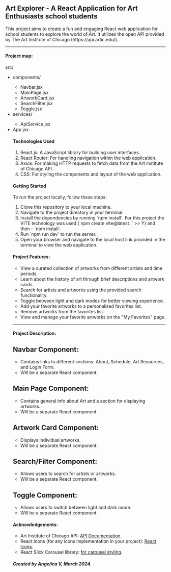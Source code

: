 ## Art Explorer - A React Application for Art Enthusiasts school students

<p>This project aims to create a fun and engaging React web application for school students to explore the world of Art. It utilizes the open API provided by The Art Institute of Chicago (https://api.artic.edu/).</p>

<hr>

#### Project map:

<p>src/</p>
<ul>
    <li>components/</li>
        <ul>
            <li>Navbar.jsx</li>
            <li>MainPage.jsx</li>
            <li>ArtworkCard.jsx</li>
            <li>SearchFilter.jsx</li>
            <li>Toggle.jsx</li>
        </ul>
    <li>services/</li>
        <ul>
            <li>ApiService.jsx</li>
        </ul>
    <li>App.jsx</li>

#### Technologies Used

<ol>
    <li>React.js: A JavaScript library for building user interfaces.</li>
    <li>React Router: For handling navigation within the web application.</li>
    <li>Axios: For making HTTP requests to fetch data from the Art Institute of Chicago API.</li>
    <li>CSS: For styling the components and layout of the web application.</li>
</ol>

#### Getting Started

To run the project locally, follow these steps:

<ol>
    <li>Clone this repository to your local machine.</li>
    <li>Navigate to the project directory in your terminal.</li>
    <li>Install the dependencies by running `npm install`. For this project the VITE technology was used (`npm create vite@latest .`  >> Y) and then - `npm install`.</li>
    <li>Run `npm run dev` to run the server.</li>
    <li>Open your browser and navigate to the local host link provided in the terminal to view the web application.</li>
</ol>

#### Project Features:

- View a curated collection of artworks from different artists and time periods.
- Learn about the history of art through brief descriptions and artwork cards.
- Search for artists and artworks using the provided search functionality.
- Toggle between light and dark modes for better viewing experience.
- Add your favorite artworks to a personalized favorites list.
- Remove artworks from the favorites list.
- View and manage your favorite artworks on the "My Favorites" page.

<hr>

#### Project Description:

<h2>Navbar Component:</h2>
<ul>
<li>Contains links to different sections: About, Schedule, Art Resources, and Login Form.</li>
<li>Will be a separate React component.</li>
</ul>

<h2>Main Page Component:</h2>
<ul>
<li>Contains general info about Art and a section for displaying artworks.</li>
<li>Will be a separate React component.</li>
</ul>

<h2>Artwork Card Component:</h2>
<ul>
<li>Displays individual artworks.</li>
<li>Will be a separate React component.</li>
</ul>

<h2>Search/Filter Component:</h2>
<ul>
<li>Allows users to search for artists or artworks.</li>
<li>Will be a separate React component.</li>
</ul>

<h2>Toggle Component:</h2>
<ul>
<li>Allows users to switch between light and dark mode.</li>
<li>Will be a separate React component.</li>
</ul>

#### Acknowledgements:

- Art Institute of Chicago API: [API Documentation](https://api.artic.edu/docs/#introduction).
- React Icons (for any icons implementation in your project): [React Icons](https://react-icons.github.io/react-icons/).
- React Slick Carousel library: [for carousel styling](https://kenwheeler.github.io/slick/).

##### Created by Angelica V, March 2024.
